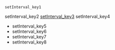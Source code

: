 ```ngMeta
setInterval_key1
```

setInterval_key2
[setInterval_key3](http://`code`pen.io/navgurukul/full/ZLBBvZ/)
setInterval_key4

- setInterval_key5
- setInterval_key6
- setInterval_key7
- setInterval_key8
